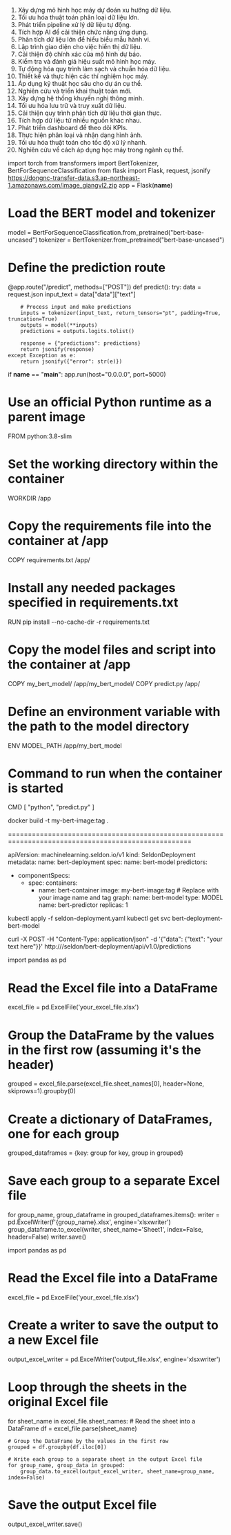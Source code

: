 
1. Xây dựng mô hình học máy dự đoán xu hướng dữ liệu.
2. Tối ưu hóa thuật toán phân loại dữ liệu lớn.
3. Phát triển pipeline xử lý dữ liệu tự động.
4. Tích hợp AI để cải thiện chức năng ứng dụng.
5. Phân tích dữ liệu lớn để hiểu biểu mẫu hành vi.
6. Lập trình giao diện cho việc hiển thị dữ liệu.
7. Cải thiện độ chính xác của mô hình dự báo.
8. Kiểm tra và đánh giá hiệu suất mô hình học máy.
9. Tự động hóa quy trình làm sạch và chuẩn hóa dữ liệu.
10. Thiết kế và thực hiện các thí nghiệm học máy.
11. Áp dụng kỹ thuật học sâu cho dự án cụ thể.
12. Nghiên cứu và triển khai thuật toán mới.
13. Xây dựng hệ thống khuyến nghị thông minh.
14. Tối ưu hóa lưu trữ và truy xuất dữ liệu.
15. Cải thiện quy trình phân tích dữ liệu thời gian thực.
16. Tích hợp dữ liệu từ nhiều nguồn khác nhau.
17. Phát triển dashboard để theo dõi KPIs.
18. Thực hiện phân loại và nhận dạng hình ảnh.
19. Tối ưu hóa thuật toán cho tốc độ xử lý nhanh.
20. Nghiên cứu về cách áp dụng học máy trong ngành cụ thể.


import torch
from transformers import BertTokenizer, BertForSequenceClassification
from flask import Flask, request, jsonify
https://dongnc-transfer-data.s3.ap-northeast-1.amazonaws.com/image_giangvl2.zip
app = Flask(__name__)

# Load the BERT model and tokenizer
model = BertForSequenceClassification.from_pretrained("bert-base-uncased")
tokenizer = BertTokenizer.from_pretrained("bert-base-uncased")

# Define the prediction route
@app.route("/predict", methods=["POST"])
def predict():
    try:
        data = request.json
        input_text = data["data"]["text"]

        # Process input and make predictions
        inputs = tokenizer(input_text, return_tensors="pt", padding=True, truncation=True)
        outputs = model(**inputs)
        predictions = outputs.logits.tolist()

        response = {"predictions": predictions}
        return jsonify(response)
    except Exception as e:
        return jsonify({"error": str(e)})

if __name__ == "__main__":
    app.run(host="0.0.0.0", port=5000)

# Use an official Python runtime as a parent image
FROM python:3.8-slim

# Set the working directory within the container
WORKDIR /app

# Copy the requirements file into the container at /app
COPY requirements.txt /app/

# Install any needed packages specified in requirements.txt
RUN pip install --no-cache-dir -r requirements.txt

# Copy the model files and script into the container at /app
COPY my_bert_model/ /app/my_bert_model/
COPY predict.py /app/

# Define an environment variable with the path to the model directory
ENV MODEL_PATH /app/my_bert_model

# Command to run when the container is started
CMD [ "python", "predict.py" ]

docker build -t my-bert-image:tag .

====================================================================================================

apiVersion: machinelearning.seldon.io/v1
kind: SeldonDeployment
metadata:
  name: bert-deployment
spec:
  name: bert-model
  predictors:
  - componentSpecs:
    - spec:
        containers:
        - name: bert-container
          image: my-bert-image:tag  # Replace with your image name and tag
    graph:
      name: bert-model
      type: MODEL
    name: bert-predictor
    replicas: 1


kubectl apply -f seldon-deployment.yaml
kubectl get svc bert-deployment-bert-model

curl -X POST -H "Content-Type: application/json" -d '{"data": {"text": "your text here"}}' http://<endpoint-url>/seldon/bert-deployment/api/v1.0/predictions

import pandas as pd

# Read the Excel file into a DataFrame
excel_file = pd.ExcelFile('your_excel_file.xlsx')

# Group the DataFrame by the values in the first row (assuming it's the header)
grouped = excel_file.parse(excel_file.sheet_names[0], header=None, skiprows=1).groupby(0)

# Create a dictionary of DataFrames, one for each group
grouped_dataframes = {key: group for key, group in grouped}

# Save each group to a separate Excel file
for group_name, group_dataframe in grouped_dataframes.items():
    writer = pd.ExcelWriter(f'{group_name}.xlsx', engine='xlsxwriter')
    group_dataframe.to_excel(writer, sheet_name='Sheet1', index=False, header=False)
    writer.save()
    
import pandas as pd

# Read the Excel file into a DataFrame
excel_file = pd.ExcelFile('your_excel_file.xlsx')

# Create a writer to save the output to a new Excel file
output_excel_writer = pd.ExcelWriter('output_file.xlsx', engine='xlsxwriter')

# Loop through the sheets in the original Excel file
for sheet_name in excel_file.sheet_names:
    # Read the sheet into a DataFrame
    df = excel_file.parse(sheet_name)
    
    # Group the DataFrame by the values in the first row
    grouped = df.groupby(df.iloc[0])
    
    # Write each group to a separate sheet in the output Excel file
    for group_name, group_data in grouped:
        group_data.to_excel(output_excel_writer, sheet_name=group_name, index=False)

# Save the output Excel file
output_excel_writer.save()

